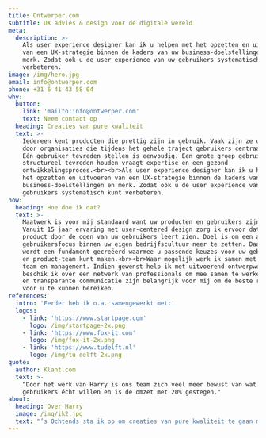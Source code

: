 ```yaml
---
title: Ontwerper.com
subtitle: UX advies & design voor de digitale wereld
meta:
  description: >-
    Als user experience designer kan ik u helpen met het opzetten en uitvoeren
    van een UX-strategie binnen de kaders van uw business-doelstellingen en
    merk. Zodat ook u de user experience van uw gebruikers systematisch kunt
    verbeteren.
image: /img/hero.jpg
email: info@ontwerper.com
phone: +31 6 41 43 58 04
why:
  button:
    link: 'mailto:info@ontwerper.com'
    text: Neem contact op
  heading: Creaties van pure kwaliteit
  text: >-
    Iedereen kent producten die prettig zijn in gebruik. Vaak zijn ze ontworpen
    door organisaties die tijdens het gehele traject gebruikers centraal zetten.
    Eén gebruiker tevreden stellen is eenvoudig. Een grote groep gebruikers
    structureel tevreden houden vraagt expertise en een gezond
    ontwikkelingsproces.<br><br>Als user experience designer kan ik u helpen met
    het opzetten en uitvoeren van een UX-strategie binnen de kaders van uw
    business-doelstellingen en merk. Zodat ook u de user experience van uw
    gebruikers systematisch kunt verbeteren.
how:
  heading: Hoe doe ik dat?
  text: >-
    Maatwerk is voor mij standaard want uw producten en gebruikers zijn uniek.
    Vanuit 15 jaar ervaring met user-centered design zorg ik ervoor dat u uw
    product door de ogen van uw gebruikers leert zien. Doel is om een actieve
    gebruikersfocus binnen uw eigen bedrijfscultuur neer te zetten. Daarmee
    wordt een fundament gecreëerd waarmee u passende keuzes voor uw gebruikers
    en product-team kunt maken.<br><br>Waar mogelijk werk ik samen met uw eigen
    team en management. Indien gewenst help ik met uitvoerend ontwerpwerk en
    beschik ik over een netwerk van professionals om mee samen te werken. Open
    en transparante communicatie zijn belangrijk voor mij om de beste resultaten
    voor u te kunnen bereiken.
references:
  intro: 'Eerder heb ik o.a. samengewerkt met:'
  logos:
    - link: 'https://www.startpage.com'
      logo: /img/startpage-2x.png
    - link: 'https://www.fox-it.com'
      logo: /img/fox-it-2x.png
    - link: 'https://www.tudelft.nl'
      logo: /img/tu-delft-2x.png
quote:
  author: Klant.com
  text: >-
    “Door het werk van Harry is ons team zich veel meer bewust van wat onze
    gebruikers écht willen en is de omzet met 20% gestegen."
about:
  heading: Over Harry
  image: /img/ik2.jpg
  text: "’s Ochtends sta ik op om creaties van pure kwaliteit te gaan maken, zodat ik mensen een prachtig en onbezorgd moment kan laten beleven. Van gebruiksvriendelijke website tot interessante foto, van strak slide deck tot advies over de beste indeling van een design-team.<br><br>Als ingenieur in het Industrieel Ontwerpen (TU Delft) heb ik een specialisatie in mens-product interactie. In 2016 was ik de eerste Nederlandse ontwerper die het UX Master Certificate van de gerenommeerde Nielsen Norman Group uit Silicon Valley behaald heeft. Naast inhoudelijk design-werk adviseer ik organisaties over hoe men UX'ers het beste kan inzetten. In het verleden heb ik als PS3/Xbox/PC game designer gewerkt, met de Dutch Game Award voor “Best PC/Console Game” als hoogtepunt. Daarna heb ik als UX-, UI- en visual designer aan zowel B2B als B2C apps gewerkt. Soms zat mijn werk heel dicht op branding/marketing, soms\_in het hart van product development.<br><br>In mijn vrije tijd houd ik mij graag bezig met fotografie & conceptuele beeldbewerking, maak ik retro-sounds met synthesizers en hou ik van katten en bergwandelingen."
---
```


